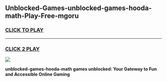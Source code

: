 
## Unblocked-Games-unblocked-games-hooda-math-Play-Free-mgoru
<h3>
<a href="https://premium76.site?title=unblocked-games-hooda-math&ref=23A">CLICK TO PLAY</a></h3>
<hr>

<h3>
<a href="https://premium76.site?title=unblocked-games-hooda-math&ref=23A">CLICK 2 PLAY</a>
  
</h3>

<a href="https://premium76.site?title=unblocked-games-hooda-math&ref=23A"><img src="https://clearcache.store/games.png"></a>


**unblocked-games-hooda-math games unblocked: Your Gateway to Fun and Accessible Online Gaming**
